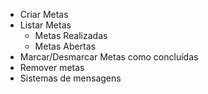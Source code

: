 - Criar Metas
- Listar Metas
    - Metas Realizadas
    - Metas Abertas
- Marcar/Desmarcar Metas como concluídas
- Remover metas
- Sistemas de mensagens